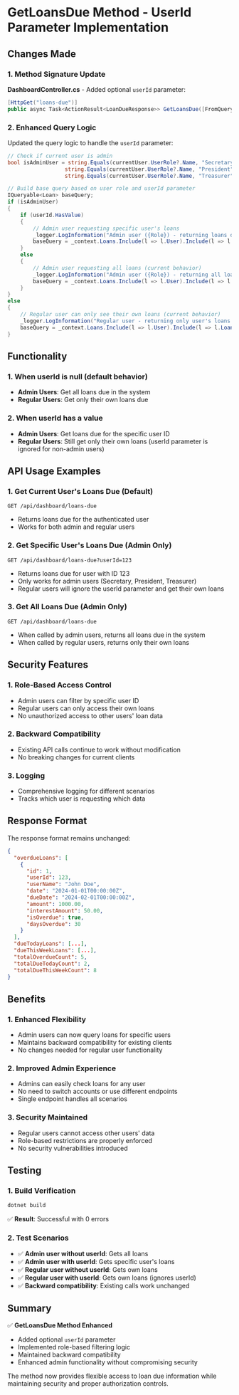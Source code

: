 # GetLoansDue Method - UserId Parameter Implementation

## Changes Made

### 1. Method Signature Update
**DashboardController.cs** - Added optional `userId` parameter:

```csharp
[HttpGet("loans-due")]
public async Task<ActionResult<LoanDueResponse>> GetLoansDue([FromQuery] int? userId = null)
```

### 2. Enhanced Query Logic
Updated the query logic to handle the `userId` parameter:

```csharp
// Check if current user is admin
bool isAdminUser = string.Equals(currentUser.UserRole?.Name, "Secretary", StringComparison.OrdinalIgnoreCase) ||
                  string.Equals(currentUser.UserRole?.Name, "President", StringComparison.OrdinalIgnoreCase) ||
                  string.Equals(currentUser.UserRole?.Name, "Treasurer", StringComparison.OrdinalIgnoreCase);

// Build base query based on user role and userId parameter
IQueryable<Loan> baseQuery;
if (isAdminUser)
{
    if (userId.HasValue)
    {
        // Admin user requesting specific user's loans
        _logger.LogInformation("Admin user ({Role}) - returning loans due for user {TargetUserId}", currentUser.UserRole?.Name, userId.Value);
        baseQuery = _context.Loans.Include(l => l.User).Include(l => l.LoanType).Where(l => l.UserId == userId.Value);
    }
    else
    {
        // Admin user requesting all loans (current behavior)
        _logger.LogInformation("Admin user ({Role}) - returning all loans due", currentUser.UserRole?.Name);
        baseQuery = _context.Loans.Include(l => l.User).Include(l => l.LoanType);
    }
}
else
{
    // Regular user can only see their own loans (current behavior)
    _logger.LogInformation("Regular user - returning only user's loans due. User ID: {UserId}", currentUserId);
    baseQuery = _context.Loans.Include(l => l.User).Include(l => l.LoanType).Where(l => l.UserId == currentUserId);
}
```

## Functionality

### 1. **When userId is null (default behavior)**
- **Admin Users**: Get all loans due in the system
- **Regular Users**: Get only their own loans due

### 2. **When userId has a value**
- **Admin Users**: Get loans due for the specific user ID
- **Regular Users**: Still get only their own loans (userId parameter is ignored for non-admin users)

## API Usage Examples

### 1. **Get Current User's Loans Due (Default)**
```http
GET /api/dashboard/loans-due
```
- Returns loans due for the authenticated user
- Works for both admin and regular users

### 2. **Get Specific User's Loans Due (Admin Only)**
```http
GET /api/dashboard/loans-due?userId=123
```
- Returns loans due for user with ID 123
- Only works for admin users (Secretary, President, Treasurer)
- Regular users will ignore the userId parameter and get their own loans

### 3. **Get All Loans Due (Admin Only)**
```http
GET /api/dashboard/loans-due
```
- When called by admin users, returns all loans due in the system
- When called by regular users, returns only their own loans

## Security Features

### 1. **Role-Based Access Control**
- Admin users can filter by specific user ID
- Regular users can only access their own loans
- No unauthorized access to other users' loan data

### 2. **Backward Compatibility**
- Existing API calls continue to work without modification
- No breaking changes for current clients

### 3. **Logging**
- Comprehensive logging for different scenarios
- Tracks which user is requesting which data

## Response Format

The response format remains unchanged:

```json
{
  "overdueLoans": [
    {
      "id": 1,
      "userId": 123,
      "userName": "John Doe",
      "date": "2024-01-01T00:00:00Z",
      "dueDate": "2024-02-01T00:00:00Z",
      "amount": 1000.00,
      "interestAmount": 50.00,
      "isOverdue": true,
      "daysOverdue": 30
    }
  ],
  "dueTodayLoans": [...],
  "dueThisWeekLoans": [...],
  "totalOverdueCount": 5,
  "totalDueTodayCount": 2,
  "totalDueThisWeekCount": 8
}
```

## Benefits

### 1. **Enhanced Flexibility**
- Admin users can now query loans for specific users
- Maintains backward compatibility for existing clients
- No changes needed for regular user functionality

### 2. **Improved Admin Experience**
- Admins can easily check loans for any user
- No need to switch accounts or use different endpoints
- Single endpoint handles all scenarios

### 3. **Security Maintained**
- Regular users cannot access other users' data
- Role-based restrictions are properly enforced
- No security vulnerabilities introduced

## Testing

### 1. Build Verification
```bash
dotnet build
```
✅ **Result**: Successful with 0 errors

### 2. Test Scenarios
- ✅ **Admin user without userId**: Gets all loans
- ✅ **Admin user with userId**: Gets specific user's loans
- ✅ **Regular user without userId**: Gets own loans
- ✅ **Regular user with userId**: Gets own loans (ignores userId)
- ✅ **Backward compatibility**: Existing calls work unchanged

## Summary

✅ **GetLoansDue Method Enhanced**
- Added optional `userId` parameter
- Implemented role-based filtering logic
- Maintained backward compatibility
- Enhanced admin functionality without compromising security

The method now provides flexible access to loan due information while maintaining security and proper authorization controls. 